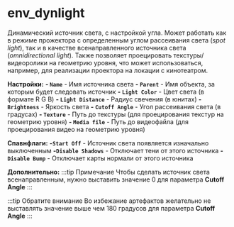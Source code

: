 ﻿# env_dynlight

Динамический  источник света, с настройкой угла. Может работать как в режиме прожектора с определенным углом рассеивания света (*spot light*), так и в качестве всенаправленного источника света (*omnidirectional light*). Также позволяет проецировать текстуры/видеоролики на геометрию уровня, что может использоваться, например, для реализации проектора на локации с кинотеатром.

**Настройки:**
**- `Name`** - Имя источника света
**- `Parent`** - Имя объекта, за которым будет следовать источник
**- `Light Color`** - Цвет света (в формате R G B)
**- `Light Distance`** - Радиус свечения (в юнитах)
**- `Brightness`** - Яркость света
**- `Cutoff Angle`** - Угол рассеивания света (в градусах)
**- `Texture`**  - Путь до текстуры (для проецирования текстур на геометрию уровня)
**- `Media file`** - Путь до видеофайла (для проецирования видео на геометрию уровня)

**Спавнфлаги:**
**-`Start Off`** - Источник света появляется изначально выключенным
**-`Disable Shadows`** - Отключает тени от этого источника
**-`Disable Bump`** - Отключает карты нормали от этого источника

**Дополнительно:**
:::tip Примечание
Чтобы сделать источник света всенаправленным, нужно выставить значение 0 для параметра **Cutoff Angle**
:::

:::tip Обратите внимание
Во избежание артефактов желательно не выставлять значение выше чем 180 градусов для параметра **Cutoff Angle**
:::
